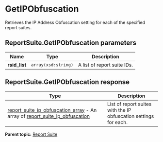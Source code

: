 # GetIPObfuscation

Retrieves the IP Address Obfuscation setting for each of the specified report suites.

## ReportSuite.GetIPObfuscation parameters

|Name|Type|Description|
|----|----|-----------|
| **rsid_list** | `array(xsd:string)` |A list of report suite IDs.|

## ReportSuite.GetIPObfuscation response

|Type|Description|
|----|-----------|
| [report_suite_ip_obfuscation_array](../../data_types/r_report_suite_ip_obfuscation_array.md#) - An array of [report_suite_ip_obfuscation](../../data_types/r_report_suite_ip_obfuscation.md#) |List of report suites with the IP obfuscation settings for each.|

**Parent topic:** [Report Suite](../../methods/report_suite/r_methods_reportsuite.md)

